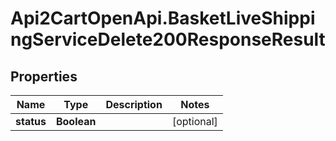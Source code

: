 # Api2CartOpenApi.BasketLiveShippingServiceDelete200ResponseResult

## Properties

Name | Type | Description | Notes
------------ | ------------- | ------------- | -------------
**status** | **Boolean** |  | [optional] 


